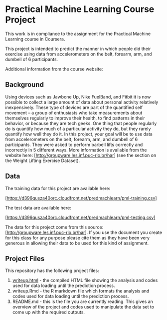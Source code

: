 # Practical Machine Learning Course Project
This work is in compliance to the assignment for the Practical Machine Learning course in Coursera.

This project is intended to predict the manner in which people did their exercise
using data from accelerometers on the belt, forearm, arm, and dumbell of 6 participants.

Additional information from the course website:

## Background
Using devices such as Jawbone Up, Nike FuelBand, and Fitbit it is now possible to collect a large amount of data about personal activity relatively inexpensively. These type of devices are part of the quantified self movement – a group of enthusiasts who take measurements about themselves regularly to improve their health, to find patterns in their behavior, or because they are tech geeks. One thing that people regularly do is quantify how much of a particular activity they do, but they rarely quantify how well they do it. In this project, your goal will be to use data from accelerometers on the belt, forearm, arm, and dumbell of 6 participants. They were asked to perform barbell lifts correctly and incorrectly in 5 different ways. More information is available from the website here: [http://groupware.les.inf.puc-rio.br/har] (see the section on the Weight Lifting Exercise Dataset).

## Data
The training data for this project are available here:

[https://d396qusza40orc.cloudfront.net/predmachlearn/pml-training.csv]

The test data are available here:

[https://d396qusza40orc.cloudfront.net/predmachlearn/pml-testing.csv]

The data for this project come from this source: [http://groupware.les.inf.puc-rio.br/har]. If you use the document you create for this class for any purpose please cite them as they have been very generous in allowing their data to be used for this kind of assignment.

## Project Files
This repository has the following project files:
1. [writeup.html](https://cpats.github.io/practicalml/writeup.html) - the compiled HTML file showing the analysis and codes used for data loading until the prediction process.
2. writeup.Rmd - the R markdown file which formats the analysis and codes used for data loading until the prediction process.
3. README.md - this is the file you are currently reading. This gives an overview of the project and codes used to manipulate the data set to come up with the required outputs.

